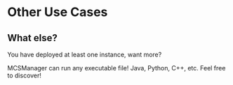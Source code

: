 # Other Use Cases

## What else?

You have deployed at least one instance, want more?

MCSManager can run any executable file! Java, Python, C++, etc. Feel free to discover!
